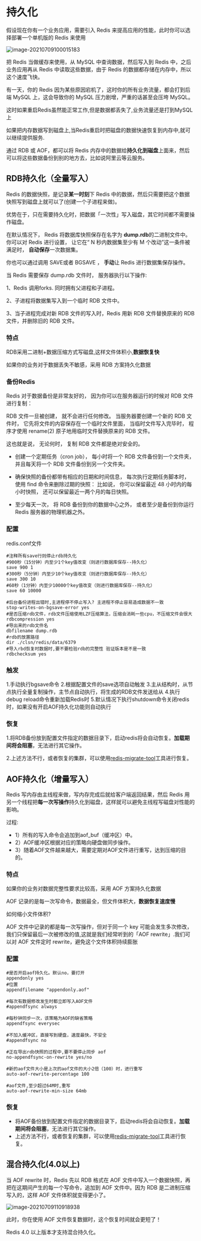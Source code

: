 # 持久化

假设现在你有一个业务应用，需要引入 Redis 来提高应用的性能，此时你可以选择部署一个单机版的 Redis 来使用

![image-20210709100015183](https://gitee.com/c_honghui/picture/raw/master/img/20210709100021.png)

把 Redis 当做缓存来使用，从 MySQL 中查询数据，然后写入到 Redis 中，之后业务应用再从 Redis 中读取这些数据，由于 Redis 的数据都存储在内存中，所以这个速度飞快。

有一天，你的 Redis 因为某些原因宕机了，这时你的所有业务流量，都会打到后端 MySQL 上，这会导致你的 MySQL 压力剧增，严重的话甚至会压垮 MySQL。

这时如果重启Redis虽然能正常工作,但是数据都丢失了,业务流量还是打到MySQL上

如果把内存数据写到磁盘上,当Redis重启时把磁盘的数据快速恢复到内存中,就可以继续提供服务.



通过 RDB 或 AOF，都可以将 Redis 内存中的数据给**持久化到磁盘**上面来，然后可以将这些数据备份到别的地方去，比如说阿里云等云服务。

## RDB持久化（全量写入）

Redis 的数据快照，是记录**某一时刻**下 Redis 中的数据，然后只需要把这个数据快照写到磁盘上就可以了(创建一个子进程来做)。

优势在于，只在需要持久化时，把数据「一次性」写入磁盘，其它时间都不需要操作磁盘。



在默认情况下， Redis 将数据库快照保存在名字为 **dump.rdb**的二进制文件中。你可以对 Redis 进行设置， 让它在“ N 秒内数据集至少有 M 个改动”这一条件被满足时， **自动保存**一次数据集。

你也可以通过调用 SAVE或者 BGSAVE ， **手动**让 Redis 进行数据集保存操作。

当 Redis 需要保存 dump.rdb 文件时， 服务器执行以下操作:

1、Redis 调用forks. 同时拥有父进程和子进程。

2、子进程将数据集写入到一个临时 RDB 文件中。

3、当子进程完成对新 RDB 文件的写入时，Redis 用新 RDB 文件替换原来的 RDB 文件，并删除旧的 RDB 文件。

### 特点

RDB采用二进制+数据压缩方式写磁盘,这样文件体积小,**数据恢复快**

如果你的业务对于数据丢失不敏感，采用 RDB 方案持久化数据

### 备份Redis

Redis 对于数据备份是非常友好的， 因为你可以在服务器运行的时候对 RDB 文件进行复制：

RDB 文件一旦被创建， 就不会进行任何修改。 当服务器要创建一个新的 RDB 文件时， 它先将文件的内容保存在一个临时文件里面， 当临时文件写入完毕时， 程序才使用 rename(2) 原子地用临时文件替换原来的 RDB 文件。

   这也就是说， 无论何时， 复制 RDB 文件都是绝对安全的。

- 创建一个定期任务（cron job）， 每小时将一个 RDB 文件备份到一个文件夹， 并且每天将一个 RDB 文件备份到另一个文件夹。


- 确保快照的备份都带有相应的日期和时间信息， 每次执行定期任务脚本时， 使用 find 命令来删除过期的快照： 比如说， 你可以保留最近 48 小时内的每小时快照， 还可以保留最近一两个月的每日快照。


- 至少每天一次， 将 RDB 备份到你的数据中心之外， 或者至少是备份到你运行 Redis 服务器的物理机器之外。

### 配置

redis.conf文件

```shell
#注释所有save行则停止rdb持久化
#900秒（15分钟）内至少1个key值改变（则进行数据库保存--持久化）
save 900 1
#300秒（5分钟）内至少10个key值改变（则进行数据库保存--持久化）
save 300 10
#60秒（1分钟）内至少10000个key值改变（则进行数据库保存--持久化）
save 60 10000

#后台备份进程出错时,主进程停不停止写入? 主进程不停止容易造成数据不一致
stop-writes-on-bgsave-error yes
#是否压缩rdb文件，rdb文件压缩使用LZF压缩算法，压缩会消耗一些cpu，不压缩文件会很大
rdbcompression yes
#导出来的rdb文件名
dbfilename dump.rdb
#rdb的放置路径
dir ./clsn/redis/data/6379
#导入rbd恢复时数据时,要不要检验rdb的完整性 验证版本是不是一致
rdbchecksum yes
```

### 触发

1.手动执行bgsave命令
2.根据配置文件的save选项自动触发
3.主从结构时，从节点执行全量复制操作，主节点自动执行，将生成的RDB文件发送给从
4.执行debug reload命令重新加载Redis时
5.默认情况下执行shutdown命令关闭redis时，如果没有开启AOF持久化功能则自动执行

### 恢复

1.将RDB备份放到配置文件指定的数据目录下，启动redis将会自动恢复。**加载期间将会阻塞**，无法进行其它操作。

2.上述方法不行，或者恢复的集群，可以使用[redis-migrate-tool](http://www.52wiki.cn/docs/redis/redis-1albdpdf7jgt8)工具进行恢复。

## AOF持久化（增量写入）

Redis 写内存由主线程来做，写内存完成后就给客户端返回结果，然后 Redis 用另一个线程把**每一次写操作**持久化到磁盘，这样就可以避免主线程写磁盘对性能的影响。

过程:

- 1）所有的写入命令会追加到aof_buf（缓冲区）中。
- 2）AOF缓冲区根据对应的策略向硬盘做同步操作。
- 3）随着AOF文件越来越大，需要定期对AOF文件进行重写，达到压缩的目的。

### 特点

如果你的业务对数据完整性要求比较高，采用 AOF 方案持久化数据

AOF 记录的是每一次写命令，数据最全，但文件体积大，**数据恢复速度慢**

如何缩小文件体积?

AOF 文件中记录的都是每一次写操作，但对于同一个 key 可能会发生多次修改，我们只保留最后一次被修改的值,这就是我们经常听到的「AOF rewrite」.我们可以对 AOF 文件定时 rewrite，避免这个文件体积持续膨胀

### 配置

```shell
#是否开启aof持久化。默认no，要打开
appendonly yes
#位置
appendfilename "appendonly.aof"

#每次有数据修改发生时都立即写入AOF文件
#appendfsync always

#每秒钟同步一次，该策略为AOF的缺省策略
appendfsync everysec

#不加入缓冲区，直接写到硬盘，速度最快，不安全
#appendfsync no

#正在导出rdb快照的过程中,要不要停止同步 aof
no-appendfsync-on-rewrite yes/no

#新的aof文件大小是上次的aof文件的大小2倍（100）时，进行重写
auto-aof-rewrite-percentage 100

#aof文件,至少超过64M时,重写
auto-aof-rewrite-min-size 64mb
```

### 恢复

- 将AOF备份放到配置文件指定的数据目录下，启动redis将会自动恢复。**加载期间将会阻塞**，无法进行其它操作。
- 上述方法不行，或者恢复的集群，可以使用[redis-migrate-tool](http://www.52wiki.cn/docs/redis/redis-1albdpdf7jgt8)工具进行恢复。

## 混合持久化(4.0以上)

当 AOF rewrite 时，Redis 先以 RDB 格式在 AOF 文件中写入一个数据快照，再把在这期间产生的每一个写命令，追加到 AOF 文件中。因为 RDB 是二进制压缩写入的，这样 AOF 文件体积就变得更小了。

![image-20210709110918938](https://gitee.com/c_honghui/picture/raw/master/img/20210709110919.png)

此时，你在使用 AOF 文件恢复数据时，这个恢复时间就会更短了！

Redis 4.0 以上版本才支持混合持久化。

